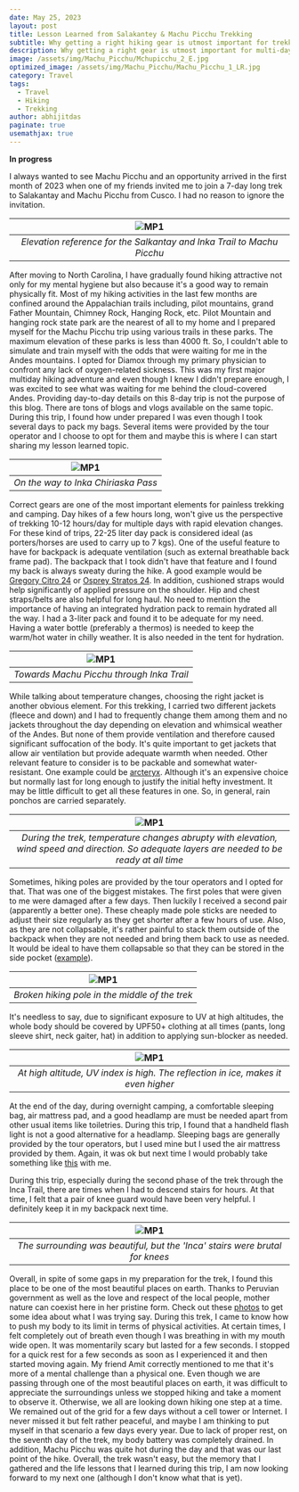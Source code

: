 ```yaml
---
date: May 25, 2023
layout: post
title: Lesson Learned from Salakantey & Machu Picchu Trekking
subtitle: Why getting a right hiking gear is utmost important for trekking
description: Why getting a right gear is utmost important for multi-day hiking
image: /assets/img/Machu_Picchu/Mchupicchu_2_E.jpg
optimized_image: /assets/img/Machu_Picchu/Machu_Picchu_1_LR.jpg
category: Travel
tags:
  - Travel
  - Hiking
  - Trekking
author: abhijitdas
paginate: true
usemathjax: true
---
```


**In progress** 

I always wanted to see Machu Picchu and an opportunity arrived in the first month of 2023 when one of my friends invited me to join a 7-day long trek to Salakantay and Machu Picchu from Cusco. I had no reason to ignore the invitation.

| ![MP1](\assets\img\Machu_Picchu\MP_Summary.png) |
|:--:|
| *Elevation reference for the Salkantay and Inka Trail to Machu Picchu* |

 After moving to North Carolina, I have gradually found hiking attractive not only for my mental hygiene but also because it's a good way to remain physically fit. Most of my hiking activities in the last few months are confined around the Appalachian trails including, pilot mountains, grand Father Mountain, Chimney Rock, Hanging Rock, etc. Pilot Mountain and hanging rock state park are the nearest of all to my home and I prepared myself for the Machu Picchu trip using various trails in these parks. The maximum elevation of these parks is less than 4000 ft. So, I couldn't able to simulate and train myself with the odds that were waiting for me in the Andes mountains. I opted for Diamox through my primary physician to confront any lack of oxygen-related sickness. This was my first major multiday hiking adventure and even though I knew I didn't prepare enough, I was excited to see what was waiting for me behind the cloud-covered Andes. Providing day-to-day details on this 8-day trip is not the purpose of this blog. There are tons of blogs and vlogs available on the same topic. During this trip, I found how under prepared I was even though I took several days to pack my bags. Several items were provided by the tour operator and I choose to opt for them and maybe this is where I can start sharing my lesson learned topic.

| ![MP1](\assets\img\Machu_Picchu\Mchupicchu_3_E.jpg) |
|:--:|
| *On the way to Inka Chiriaska Pass* |

Correct gears are one of the most important elements for painless trekking and camping. Day hikes of a few hours long, won't give us the perspective of trekking 10-12 hours/day for multiple days with rapid elevation changes. For these kind of trips, 22-25 liter day pack is considered ideal (as porters/horses are used to carry up to 7 kgs). One of the useful feature to have for backpack is adequate ventilation (such as external breathable back frame pad). The backpack that I took didn't have that feature and I found my back is always sweaty during the hike. A good example would be [Gregory Citro 24](https://www.gregorypacks.com/packs-bags/hydration-packs/citro-24-h2o-126894XXXX.html?dwvar_126894XXXX_color=Spark%20Orange&cgidmaster=packs-day-packs) or  [Osprey Stratos 24](https://www.osprey.com/us/en/product/stratos-24-STRATOS24S22.html). In addition, cushioned straps would help significantly of applied pressure on the shoulder. Hip and chest straps/belts are also helpful for long haul. No need to mention the importance of having an integrated hydration pack to remain hydrated all the way. I had a 3-liter pack and found it to be adequate for my need. Having a water bottle (preferably a thermos) is needed to keep the warm/hot water in chilly weather. It is also needed in the tent for hydration. 

| ![MP1](\assets\img\Machu_Picchu\Mchupicchu_5e.jpg) |
|:--:|
| *Towards Machu Picchu through Inka Trail* |

While talking about temperature changes, choosing the right jacket is another obvious element. For this trekking, I carried two different jackets (fleece and down) and I had to frequently change them among them and no jackets throughout the day depending on elevation and whimsical weather of the Andes. But none of them provide ventilation and therefore caused significant suffocation of the body. It's quite important to get jackets that allow air ventilation but provide adequate warmth when needed. Other relevant feature to consider is to be packable and somewhat water-resistant. One example could be [arcteryx](https://www.rei.com/product/185627/arcteryx-atom-sl-insulated-hoodie-mens). Although it's an expensive choice but normally last for long enough to justify the initial hefty investment. It may be little difficult to get all these features in one. So, in general, rain ponchos are carried separately. 

| ![MP1](\assets\img\Machu_Picchu\Mchupicchu_9e.jpg) |
|:--:|
| *During the trek, temperature changes abrupty with elevation, wind speed and direction. So adequate layers are needed to be ready at all time* |

Sometimes, hiking poles are provided by the tour operators and I opted for that. That was one of the biggest mistakes. The first poles that were given to me were damaged after a few days. Then luckily I received a second pair (apparently a better one). These cheaply made pole sticks are needed to adjust their size regularly as they get shorter after a few hours of use. Also, as they are not collapsable, it's rather painful to stack them outside of the backpack when they are not needed and bring them back to use as needed. It would be ideal to have them collapsable so that they can be stored in the side pocket ([example](https://www.rei.com/product/202396/black-diamond-distance-z-trekking-poles-pair)). 

| ![MP1](\assets\img\Machu_Picchu\Mchupicchu_6.jpg) |
|:--:|
| *Broken hiking pole in the middle of the trek* |

It's needless to say, due to significant exposure to UV at high altitudes, the whole body should be covered by UPF50+ clothing at all times (pants, long sleeve shirt, neck gaiter, hat) in addition to applying sun-blocker as needed.

| ![MP1](\assets\img\Machu_Picchu\Mchupicchu_7e.jpg) |
|:--:|
| *At high altitude, UV index is high. The reflection in ice, makes it even higher* |

At the end of the day, during overnight camping, a comfortable sleeping bag, air mattress pad, and a good headlamp are must be needed apart from other usual items like toiletries. During this trip, I found that a handheld flash light is not a good alternative for a headlamp. Sleeping bags are generally provided by the tour operators, but I used mine but I used the air mattress provided by them. Again, it was ok but next time I would probably take something like [this](https://www.amazon.com/Tame-Lands-Camping-Sleeping-Pad/dp/B08KFQN25X/ref=sr_1_5?keywords=packable+sleeping+pad&qid=1685553029&sr=8-5) with me. 

During this trip, especially during the second phase of the trek through the Inca Trail, there are times when I had to descend stairs for hours. At that time, I felt that a pair of knee guard would have been very helpful. I definitely keep it in my backpack next time. 

| ![MP1](\assets\img\Machu_Picchu\Mchupicchu_10.jpg) |
|:--:|
| *The surrounding was beautiful, but the 'Inca' stairs were brutal for knees* |

Overall, in spite of some gaps in my preparation for the trek, I found this place to be one of the most beautiful places on earth. Thanks to Peruvian government as well as the love and respect of the local people, mother nature can coexist here in her pristine form. Check out these [photos](https://www.amazon.com/photos/shared/1CjQLNc3SE-_QhSXKA64Pw.F_r2vUnl07Nx2-9Syj-pao) to get some idea about what I was trying say. During this trek, I came to know how to push my body to its limit in terms of physical activities. At certain times, I felt completely out of breath even though I was breathing in with my mouth wide open. It was momentarily scary but lasted for a few seconds. I stopped for a quick rest for a few seconds as soon as I experienced it and then started moving again. My friend Amit correctly mentioned to me that it's more of a mental challenge than a physical one. Even though we are passing through one of the most beautiful places on earth, it was difficult to appreciate the surroundings unless we stopped hiking and take a moment to observe it. Otherwise, we all are looking down hiking one step at a time. We remained out of the grid for a few days without a cell tower or Internet. I never missed it but felt rather peaceful, and maybe I am thinking to put myself in that scenario a few days every year. Due to lack of proper rest, on the seventh day of the trek, my body battery was completely drained. In addition, Machu Picchu was quite hot during the day and that was our last point of the hike. Overall, the trek wasn't easy, but the memory that I gathered and the life lessons that I learned during this trip, I am now looking forward to my next one (although I don't know what that is yet). 








